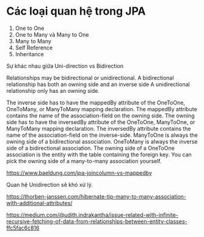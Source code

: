 # Các loại quan hệ trong JPA

1. One to One
2. One to Many và Many to One
3. Many to Many
4. Self Reference
5. Inheritance

Sự khác nhau giữa Uni-direction vs Bidirection

Relationships may be bidirectional or unidirectional.
A bidirectional relationship has both an owning side and an inverse side
A unidirectional relationship only has an owning side.

The inverse side has to have the mappedBy attribute of the OneToOne, OneToMany, or ManyToMany mapping declaration. The mappedBy attribute contains the name of the association-field on the owning side.
The owning side has to have the inversedBy attribute of the OneToOne, ManyToOne, or ManyToMany mapping declaration.
The inversedBy attribute contains the name of the association-field on the inverse-side.
ManyToOne is always the owning side of a bidirectional association.
OneToMany is always the inverse side of a bidirectional association.
The owning side of a OneToOne association is the entity with the table containing the foreign key.
You can pick the owning side of a many-to-many association yourself.

https://www.baeldung.com/jpa-joincolumn-vs-mappedby

Quan hệ Unidirection sẽ khó xử lý.


https://thorben-janssen.com/hibernate-tip-many-to-many-association-with-additional-attributes/


https://medium.com/@udith.indrakantha/issue-related-with-infinite-recursive-fetching-of-data-from-relationships-between-entity-classes-ffc5fac6c816


